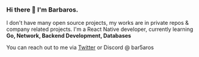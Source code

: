### Hi there 👋 I'm Barbaros.

I don't have many open source projects, my works are in private repos & company related projects.
I'm a React Native developer, currently learning <b>Go, Network, Backend Development, Databases</b>

You can reach out to me via [Twitter](https://twitter.com/barbarosaffan) or Discord @ bar5aros
